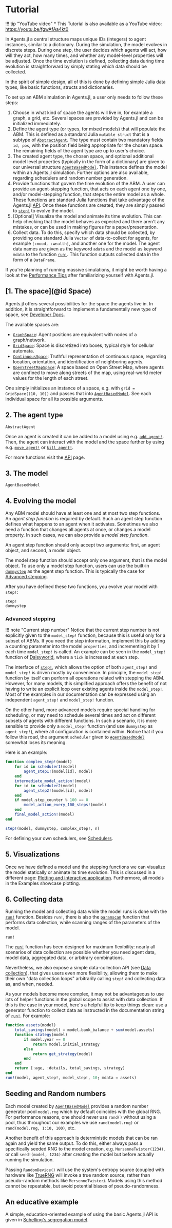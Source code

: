 # Tutorial

!!! tip "YouTube video"
      * This Tutorial is also available as a YouTube video: https://youtu.be/fgwAfAa4kt0


In Agents.jl a central structure maps unique IDs (integers) to agent instances, similar to a dictionary. During the simulation, the model evolves in discrete steps. During one step, the user decides which agents will act, how will they act, how many times, and whether any model-level properties will be adjusted.
Once the time evolution is defined, collecting data during time evolution is straightforward by simply stating which data should be collected.

In the spirit of simple design, all of this is done by defining simple Julia data types, like basic functions, structs and dictionaries.

To set up an ABM simulation in Agents.jl, a user only needs to follow these steps:

1. Choose in what kind of space the agents will live in, for example a graph, a grid, etc. Several spaces are provided by Agents.jl and can be initialized immediately.
2. Define the agent type (or types, for mixed models) that will populate the ABM. This is defined as a standard Julia `mutable struct` that is a subtype of [`AbstractAgent`](@ref). The type must contain two mandatory fields `id, pos`, with the position field being appropriate for the chosen space. The remaining fields of the agent type are up to user's choice.
3. The created agent type, the chosen space, and optional additional model level properties (typically in the form of a dictionary) are given to our universal structure [`AgentBasedModel`](@ref). This instance defines the model within an Agents.jl simulation. Further options are also available, regarding schedulers and random number generation.
4. Provide functions that govern the time evolution of the ABM. A user can provide an agent-stepping function, that acts on each agent one by one, and/or model-stepping function, that steps the entire model as a whole. These functions are standard Julia functions that take advantage of the Agents.jl [API](@ref). Once these functions are created, they are simply passed to [`step!`](@ref) to evolve the model.
5. [Optional] Visualize the model and animate its time evolution. This can help checking that the model behaves as expected and there aren't any mistakes, or can be used in making figures for a paper/presentation.
6. Collect data. To do this, specify which data should be collected, by providing one standard Julia `Vector` of data-to-collect for agents, for example `[:mood, :wealth]`, and another one for the model. The agent data names are given as the keyword `adata` and the model as keyword `mdata` to the function [`run!`](@ref). This function outputs collected data in the form of a `DataFrame`.

If you're planning of running massive simulations, it might be worth having a look at the [Performance Tips](@ref) after familiarizing yourself with Agents.jl.


## [1. The space](@id Space)
Agents.jl offers several possibilities for the space the agents live in.
In addition, it is straightforward to implement a fundamentally new type of space, see [Developer Docs](@ref).

The available spaces are:

- [`GraphSpace`](@ref): Agent positions are equivalent with nodes of a graph/network.
- [`GridSpace`](@ref): Space is discretized into boxes, typical style for cellular automata.
- [`ContinuousSpace`](@ref): Truthful representation of continuous space, regarding location, orientation, and identification of neighboring agents.
- [`OpenStreetMapSpace`](@ref): A space based on Open Street Map, where agents are confined to move along streets of the map, using real-world meter values for the length of each street.

One simply initializes an instance of a space, e.g. with `grid = GridSpace((10, 10))` and passes that into [`AgentBasedModel`](@ref). See each individual space for all its possible arguments.


## 2. The agent type

```@docs
AbstractAgent
```

Once an agent is created it can be added to a model using e.g. [`add_agent!`](@ref).
Then, the agent can interact with the model and the space further by using e.g. [`move_agent!`](@ref) or [`kill_agent!`](@ref).

For more functions visit the [API](@ref) page.

## 3. The model

```@docs
AgentBasedModel
```


## 4. Evolving the model

Any ABM model should have at least one and at most two step functions.
An _agent step function_ is required by default.
Such an agent step function defines what happens to an agent when it activates.
Sometimes we also need a function that changes all agents at once, or changes a model property. In such cases, we can also provide a _model step function_.

An agent step function should only accept two arguments: first, an agent object, and second, a model object.

The model step function should accept only one argument, that is the model object.
To use only a model step function, users can use the built-in [`dummystep`](@ref) as the agent step function. This is typically the case for [Advanced stepping](@ref).

After you have defined these two functions, you evolve your model with `step!`:
```@docs
step!
dummystep
```

### Advanced stepping
!!! note "Current step number"
    Notice that the current step number is not explicitly given to the `model_step!`
    function, because this is useful only for a subset of ABMs. If you need the
    step information, implement this by adding a counting parameter into the model
    `properties`, and incrementing it by 1 each time `model_step!` is called.
    An example can be seen in the `model_step!` function of [Daisyworld](@ref),
    where a `tick` is increased at each step.

The interface of [`step!`](@ref), which allows the option of both `agent_step!` and `model_step!` is driven mostly by convenience. In principle, the `model_step!` function by itself can perform all operations related with stepping the ABM.
However, for many models, this simplified approach offers the benefit of not having to write an explicit loop over existing agents inside the `model_step!`.
Most of the examples in our documentation can be expressed using an independent `agent_step!` and `model_step!` function.

On the other hand, more advanced models require special handling for scheduling, or may need to schedule several times and act on different subsets of agents with different functions.
In such a scenario, it is more sensible to provide only a `model_step!` function (and use `dummystep` as `agent_step!`), where all configuration is contained within.
Notice that if you follow this road, the argument `scheduler` given to [`AgentBasedModel`](@ref) somewhat loses its meaning.

Here is an example:
```julia
function complex_step!(model)
    for id in scheduler1(model)
        agent_step1!(model[id], model)
    end
    intermediate_model_action!(model)
    for id in scheduler2(model)
        agent_step2!(model[id], model)
    end
    if model.step_counter % 100 == 0
        model_action_every_100_steps!(model)
    end
    final_model_action!(model)
end

step!(model, dummystep, complex_step!, n)
```

For defining your own schedulers, see [Schedulers](@ref).

## 5. Visualizations
Once we have defined a model and the stepping functions we can visualize the model statically or animate its time evolution. This is discussed in a different page: [Plotting and interactive application](@ref). Furthermore, all models in the Examples showcase plotting.

## 6. Collecting data
Running the model and collecting data while the model runs is done with the [`run!`](@ref) function. Besides `run!`, there is also the [`paramscan`](@ref) function that performs data collection, while scanning ranges of the parameters of the model.

```@docs
run!
```

The [`run!`](@ref) function has been designed for maximum flexibility: nearly all scenarios of data collection are possible whether you need agent data, model data, aggregated data, or arbitrary combinations.

Nevertheless, we also expose a simple data-collection API (see [Data collection](@ref)), that gives users even more flexibility, allowing them to make their own "data collection loops" arbitrarily calling `step!` and collecting data as, and when, needed.

As your models become more complex, it may not be advantageous to use lots of helper functions in the global scope to assist with data collection.
If this is the case in your model, here's a helpful tip to keep things clean: use a generator function to collect data as instructed in the documentation string of [`run!`](@ref). For example:

```julia
function assets(model)
    total_savings(model) = model.bank_balance + sum(model.assets)
    function stategy(model)
        if model.year == 0
            return model.initial_strategy
        else
            return get_strategy(model)
        end
    end
    return [:age, :details, total_savings, strategy]
end
run!(model, agent_step!, model_step!, 10; mdata = assets)
```

## Seeding and Random numbers

Each model created by [`AgentBasedModel`](@ref) provides a random number generator pool `model.rng` which by default coincides with the global RNG.
For performance reasons, one should never use `rand()` without using a pool, thus throughout our examples we use `rand(model.rng)` or `rand(model.rng, 1:10, 100)`, etc.

Another benefit of this approach is deterministic models that can be ran again and yield the same output.
To do this, either always pass a specifically seeded RNG to the model creation, e.g. `MersenneTwister(1234)`, or call `seed!(model, 1234)` after creating the model but before actually running the simulation.

Passing `RandomDevice()` will use the system's entropy source (coupled with hardware like [TrueRNG](https://ubld.it/truerng_v3) will invoke a true random source, rather than pseudo-random methods like `MersenneTwister`). Models using this method cannot be repeatable, but avoid potential biases of pseudo-randomness.

## An educative example
A simple, education-oriented example of using the basic Agents.jl API is given in [Schelling's segregation model](@ref).